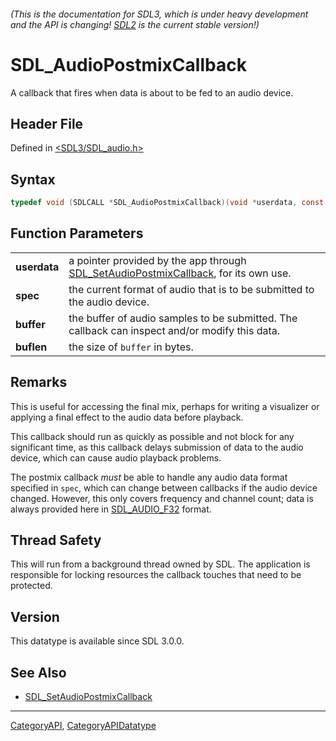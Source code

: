 ###### (This is the documentation for SDL3, which is under heavy development and the API is changing! [SDL2](https://wiki.libsdl.org/SDL2/) is the current stable version!)
# SDL_AudioPostmixCallback

A callback that fires when data is about to be fed to an audio device.

## Header File

Defined in [<SDL3/SDL_audio.h>](https://github.com/libsdl-org/SDL/blob/main/include/SDL3/SDL_audio.h)

## Syntax

```c
typedef void (SDLCALL *SDL_AudioPostmixCallback)(void *userdata, const SDL_AudioSpec *spec, float *buffer, int buflen);
```

## Function Parameters

|                  |                                                                                                                    |
| ---------------- | ------------------------------------------------------------------------------------------------------------------ |
| **userdata**     | a pointer provided by the app through [SDL_SetAudioPostmixCallback](SDL_SetAudioPostmixCallback), for its own use. |
| **spec**         | the current format of audio that is to be submitted to the audio device.                                           |
| **buffer**       | the buffer of audio samples to be submitted. The callback can inspect and/or modify this data.                     |
| **buflen**       | the size of `buffer` in bytes.                                                                                     |

## Remarks

This is useful for accessing the final mix, perhaps for writing a
visualizer or applying a final effect to the audio data before playback.

This callback should run as quickly as possible and not block for any
significant time, as this callback delays submission of data to the audio
device, which can cause audio playback problems.

The postmix callback _must_ be able to handle any audio data format
specified in `spec`, which can change between callbacks if the audio device
changed. However, this only covers frequency and channel count; data is
always provided here in [SDL_AUDIO_F32](SDL_AUDIO_F32) format.

## Thread Safety

This will run from a background thread owned by SDL. The application is
responsible for locking resources the callback touches that need to be
protected.

## Version

This datatype is available since SDL 3.0.0.

## See Also

- [SDL_SetAudioPostmixCallback](SDL_SetAudioPostmixCallback)

----
[CategoryAPI](CategoryAPI), [CategoryAPIDatatype](CategoryAPIDatatype)

